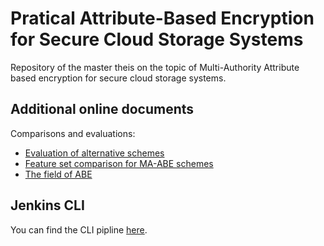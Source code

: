 # Pratical Attribute-Based Encryption for Secure Cloud Storage Systems

Repository of the master theis on the topic of Multi-Authority Attribute based encryption for secure cloud storage systems.


## Additional online documents

Comparisons and evaluations:

* [Evaluation of alternative schemes](https://docs.google.com/spreadsheets/d/1yXcAXnEf4LTVhQ59g-13MwtjZdtjdigcoiNikvrW4eo/edit?usp=sharing)
* [Feature set comparison for MA-ABE schemes](https://docs.google.com/document/d/1Ht7o7xlLeP3xpQFjUIVbZM_YvTp8noECvkUJ1bZX5zM/edit?usp=sharing)
* [The field of ABE](https://nexboard.nexenio.com/app/client/pub/10923/347n9553-i512-7es3-q3e8-9950bo621106)

## Jenkins CLI

You can find the CLI pipline [here](https://jenkins.undo.life/job/pratical%20attribute-based%20encryption%20for%20secure%20cloud%20storage%20systems/).
